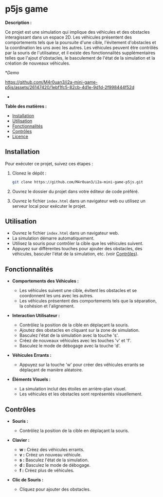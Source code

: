 # p5js game

**Description :**

Ce projet est une simulation qui implique des véhicules et des obstacles interagissant dans un espace 2D. Les véhicules présentent des comportements tels que la poursuite d'une cible, l'évitement d'obstacles et la coordination les uns avec les autres. Les véhicules peuvent être contrôlés par la souris de l'utilisateur, et il existe des fonctionnalités supplémentaires telles que l'ajout d'obstacles, le basculement de l'état de la simulation et la création de nouveaux véhicules.

**Demo*

https://github.com/M4r0uan3/i2a-mini-game-p5js/assets/26147420/1ebf1fc5-82cb-4d1e-9d1d-2f998444f52d

*

**Table des matières :**
- [Installation](#installation)
- [Utilisation](#utilisation)
- [Fonctionnalités](#fonctionnalités)
- [Contrôles](#contrôles)
- [Licence](#licence)

## Installation

Pour exécuter ce projet, suivez ces étapes :

1. Clonez le dépôt :

    ```bash
    git clone https://github.com/M4r0uan3/i2a-mini-game-p5js.git
    ```

2. Ouvrez le dossier du projet dans votre éditeur de code préféré.

3. Ouvrez le fichier `index.html` dans un navigateur web ou utilisez un serveur local pour exécuter le projet.

## Utilisation

- Ouvrez le fichier `index.html` dans un navigateur web.
- La simulation démarre automatiquement.
- Utilisez la souris pour contrôler la cible que les véhicules suivent.
- Appuyez sur différentes touches pour ajouter des obstacles, des véhicules, basculer l'état de la simulation, etc. (voir [Contrôles](#contrôles)).

## Fonctionnalités

- **Comportements des Véhicules :**
  - Les véhicules suivent une cible, évitent les obstacles et se coordonnent les uns avec les autres.
  - Les véhicules présentent des comportements tels que la séparation, la cohésion et l'alignement.

- **Interaction Utilisateur :**
  - Contrôlez la position de la cible en déplaçant la souris.
  - Ajoutez des obstacles en cliquant sur la zone de simulation.
  - Basculez l'état de la simulation avec la touche 's'.
  - Créez de nouveaux véhicules avec les touches 'v' et 'f'.
  - Basculez le mode de débogage avec la touche 'd'.

- **Véhicules Errants :**
  - Appuyez sur la touche 'w' pour créer des véhicules errants se déplaçant de manière aléatoire.

- **Éléments Visuels :**
  - La simulation inclut des étoiles en arrière-plan visuel.
  - Les véhicules et les obstacles sont représentés visuellement.

## Contrôles

- **Souris :**
  - Contrôlez la position de la cible en déplaçant la souris.

- **Clavier :**
  - **w :** Créez des véhicules errants.
  - **v :** Créez un nouveau véhicule.
  - **s :** Basculez l'état de la simulation.
  - **d :** Basculez le mode de débogage.
  - **f :** Créez plus de véhicules.
  
- **Clic de Souris :**
  - Cliquez pour ajouter des obstacles.
